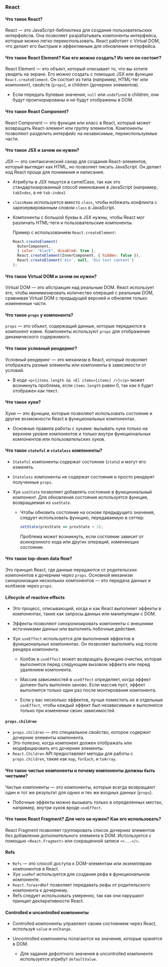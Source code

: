 ### React

#### Что такое React?
React — это JavaScript-библиотека для создания пользовательских интерфейсов. Она позволяет разрабатывать компоненты интерфейса, которые можно легко переиспользовать. React работает с Virtual DOM, что делает его быстрым и эффективным для обновления интерфейса.

#### Что такое React Element? Как его можно создать? Из чего он состоит?
React Element — это объект, который описывает то, что вы хотите увидеть на экране. Его можно создать с помощью JSX или функции `React.createElement`. Он состоит из типа (например, HTML-тег или компонент), свойств (`props`), и children (дочерних элементов).

- Если передать булевые значения, `null` или `undefined` в children, они будут проигнорированы и не будут отображены в DOM.

#### Что такое React Component?
React Component — это функция или класс в React, который может возвращать React-элемент или группу элементов. Компоненты позволяют разделить интерфейс на независимые, переиспользуемые части.

#### Что такое JSX и зачем он нужен?
JSX — это синтаксический сахар для создания React-элементов, который выглядит как HTML, но позволяет писать JavaScript. Он делает код React проще для понимания и написания.

- Атрибуты в JSX пишутся в camelCase, так как это стандартизированный способ именования в JavaScript (например, `tabIndex`, а не `tab-index`).
- `className` используется вместо `class`, чтобы избежать конфликта с зарезервированным словом `class` в JavaScript.

- Компоненты с большой буквы в JSX нужны, чтобы React мог различать HTML-теги и пользовательские компоненты.

  Пример с использованием `React.createElement`:
  ```javascript
  React.createElement(
    OuterComponent,
    { color: "black", disabled: true },
    React.createElement(InnerComponent, { hidden: false }),
    React.createElement('div', null, 'Div text content')
  );
  ```

#### Что такое Virtual DOM и зачем он нужен?
Virtual DOM — это абстракция над реальным DOM. React использует его, чтобы минимизировать количество операций с реальным DOM, сравнивая Virtual DOM с предыдущей версией и обновляя только измененные части.

#### Что такое `props` у компонента?
`props` — это объект, содержащий данные, которые передаются в компонент извне. Компоненты используют `props` для отображения динамического содержимого.

#### Что такое условный рендеринг?
Условный рендеринг — это механизм в React, который позволяет отображать разные элементы или компоненты в зависимости от условий.

- В коде `<p>{items.length && <El items={items} />}</p>` может возникнуть проблема, если `items.length` равен 0, так как `0` будет отображен как текст.

#### Что такое хуки?
Хуки — это функции, которые позволяют использовать состояние и другие возможности React в функциональных компонентах.

- Основные правила работы с хуками: вызывать хуки только на верхнем уровне компонентов и только внутри функциональных компонентов или пользовательских хуков.

#### Что такое `stateful` и `stateless` компоненты?
- `Stateful` компоненты содержат состояние (`state`) и могут его изменять.
- `Stateless` компоненты не содержат состояния и просто рендерят полученные `props`.

- Хук `useState` позволяет добавлять состояние в функциональный компонент. Для обновления состояния используется функция, возвращаемая из `useState`.

  - Чтобы обновить состояние на основе предыдущего значения, следует использовать функцию, передаваемую в сеттер:
    ```javascript
    setState(prevState => prevState + 1);
    ```
    Проблема может возникнуть, если состояние зависит от асинхронного кода или других операций, изменяющих состояние.

#### Что такое top-down data flow?
Это принцип React, где данные передаются от родительских компонентов к дочерним через `props`. Основной механизм синхронизации нескольких компонентов — это передача данных и колбэков через `props`.

#### Lifecycle of reactive effects

- Это процесс, описывающий, когда и как React выполняет эффекты в компонентах, такие как запросы данных или манипуляции с DOM.
- Эффекты позволяют синхронизировать компоненты с внешними источниками данных или выполнять побочные действия.
- Хук `useEffect` используется для выполнения эффектов в функциональных компонентах. Он позволяет выполнять код после рендера компонента.

  - Колбэк в `useEffect` может возвращать функцию очистки, которая выполнится перед следующим вызовом эффекта или перед удалением компонента.
  - Массив зависимостей в `useEffect` определяет, когда эффект должен быть выполнен заново. Если массив пуст, эффект выполнится только один раз после монтирования компонента. 

  - Если у вас несколько эффектов, лучше поместить их в отдельные `useEffect`, чтобы каждый эффект был независимым и выполнялся только при изменении своих зависимостей.

#### `props.children`
- `props.children` — это специальное свойство, которое содержит дочерние элементы компонента. 
- Это полезно, когда компонент должен отображать или модифицировать его дочерние элементы.
- `React.Children` API предоставляет методы для работы с `props.children`, такие как `map`, `forEach`, и `toArray`.

#### Что такое чистые компоненты и почему компоненты должны быть чистыми?
Чистые компоненты — это компоненты, которые всегда возвращают один и тот же результат для одних и тех же входных данных (`props`).

- Побочные эффекты можно вызывать только в определенных местах, например, внутри хуков вроде `useEffect`.

#### Что такое React Fragment? Для чего он нужен? Как его использовать?
React Fragment позволяет группировать список дочерних элементов без добавления дополнительного элемента в DOM. Используется с помощью `<React.Fragment>` или сокращенной записи `<>...</>`.

#### Refs

- `Refs` — это способ доступа к DOM-элементам или экземплярам компонентов в React.
- Хук `useRef` используется для создания рефа в функциональном компоненте.
- `React.forwardRef` позволяет передавать рефы от родительского компонента к дочернему.
- Refs следует использовать умеренно, так как они нарушают принцип декларативности React.

#### Controlled и uncontrolled компоненты
- Controlled компоненты управляют своим состоянием через React, используя `value` и `onChange`.
- Uncontrolled компоненты полагаются на значения, которые хранятся в DOM.

  - Для задания дефолтного значения в uncontrolled компоненте используется атрибут `defaultValue`.